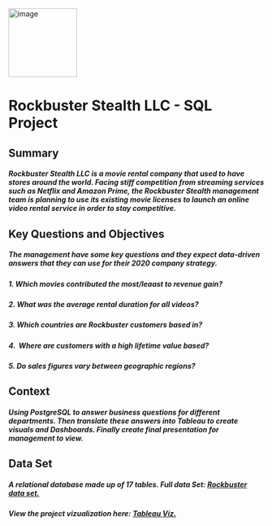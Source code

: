 <img width="135" alt="image" src="https://user-images.githubusercontent.com/115426759/223636804-62d70fb1-06b9-4a68-b058-6bc9fe3ce6a9.png">

# Rockbuster Stealth LLC - SQL Project

## Summary

##### Rockbuster Stealth LLC is a movie rental company that used to have stores around the world. Facing stiff competition from streaming services such as Netflix and Amazon Prime, the Rockbuster Stealth management team is planning to use its existing movie licenses to launch an online video rental service in order to stay competitive. 

## Key Questions and Objectives

##### The management have some key questions and they expect data-driven answers that they can use for their 2020 company strategy.

##### 1. Which movies contributed the most/leaast to revenue gain?
##### 2. What was the average rental duration for all videos? 
##### 3. Which countries are Rockbuster customers based in? 
##### 4.  Where are customers with a high lifetime value based?
##### 5. Do sales figures vary between geographic regions?  

## Context

##### Using PostgreSQL to answer business questions for different departments. Then translate these answers into Tableau to create visuals and Dashboards. Finally create final presentation for management to view.

## Data Set

##### A relational database made up of 17 tables. Full data Set: [Rockbuster data set.](https://github.com/Eriselda-Baci/Rockbuster-SQL/blob/main/A3_Data_Project_Brief%20.pdf)
##### View the project vizualization here: [Tableau Viz.](https://public.tableau.com/app/profile/eriselda.baci/viz/RockbusterStealth_16741209317050/Story1)
